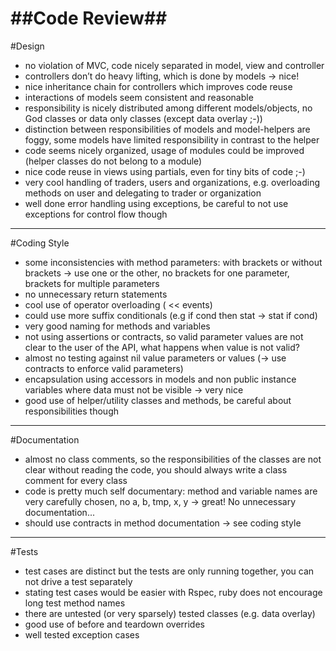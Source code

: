 ##Code Review##
===========

#Design
- no violation of MVC, code nicely separated in model, view and controller
- controllers don’t do heavy lifting, which is done by models -> nice!
- nice inheritance chain for controllers which improves code reuse
- interactions of models seem consistent and reasonable
- responsibility is nicely distributed among different models/objects, no God classes or data only classes (except data overlay ;-))
- distinction between responsibilities of models and model-helpers are foggy, some models have limited responsibility in contrast to the helper
- code seems nicely organized, usage of modules could be improved (helper classes do not belong to a module)
- nice code reuse in views using partials, even for tiny bits of code ;-)
- very cool handling of traders, users and organizations, e.g. overloading methods on user and delegating to trader or organization
- well done error handling using exceptions, be careful to not use exceptions for control flow though

---

#Coding Style
- some inconsistencies with method parameters: with brackets or without brackets -> use one or the other, no brackets for one parameter, brackets for multiple parameters
- no unnecessary return statements
- cool use of operator overloading ( << events)
- could use more suffix conditionals (e.g if cond then stat -> stat if cond)
- very good naming for methods and variables
- not using assertions or contracts, so valid parameter values are not clear to the user of the API, what happens when value is not valid?
- almost no testing against nil value parameters or values (-> use contracts to enforce valid parameters)
- encapsulation using accessors in models and non public instance variables where data must not be visible -> very nice
- good use of helper/utility classes and methods, be careful about responsibilities though

---

#Documentation
- almost no class comments, so the responsibilities of the classes are not clear without reading the code, you should always write a class comment for every class
- code is pretty much self documentary: method and variable names are very carefully chosen, no a, b, tmp, x, y -> great! No unnecessary documentation...
- should use contracts in method documentation -> see coding style

---

#Tests
- test cases are distinct but the tests are only running together, you can not drive a test separately
- stating test cases would be easier with Rspec, ruby does not encourage long test method names
- there are untested (or very sparsely) tested classes (e.g. data overlay)
- good use of before and teardown overrides
- well tested exception cases
